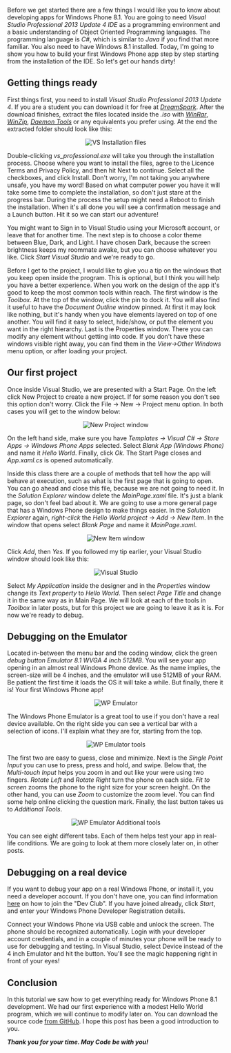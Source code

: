 Before we get started there are a few things I would like you to know about developing apps for Windows Phone 8.1. You are going to need *Visual Studio Professional 2013 Update 4 IDE* as a programming environment and a basic understanding of Object Oriented Programming languages. The programming language is *C#*, which is similar to *Java* if you find that more familiar. You also need to have Windows 8.1 installed. Today, I'm going to show you how to build your first Windows Phone app step by step starting from the installation of the IDE. So let's get our hands dirty!

## Getting things ready

First things first, you need to install *Visual Studio Professional 2013 Update 4*. If you are a student you can download it for free at *[DreamSpark](https://www.dreamspark.com/Product/Product.aspx?productid=93)*. After the download finishes, extract the files located inside the *.iso* with *[WinRar](http://www.win-rar.com/download.html?&L=0)*, *[WinZip](http://www.winzip.com/win/en/downwz.html)*, *[Daemon Tools](http://www.daemon-tools.cc/downloads)* or any equivalents you prefer using. At the end the extracted folder should look like this:

<span style="display:block;text-align:center">![VS Installation files](/assets/images/2015-06-10/1433840742VS_folder.jpg)</span>

Double-clicking *vs_professional.exe* will take you through the installation process. Choose where you want to install the files, agree to the Licence Terms and Privacy Policy, and then hit Next to continue. Select all the checkboxes, and click Install. Don't worry, I'm not taking you anywhere unsafe, you have my word! Based on what computer power you have it will take some time to complete the installation, so don't just stare at the progress bar. During the process the setup might need a Reboot to finish the installation. When it's all done you will see a confirmation message and a Launch button. Hit it so we can start our adventure!

You might want to Sign in to Visual Studio using your Microsoft account, or leave that for another time. The next step is to choose a color theme between Blue, Dark, and Light. I have chosen Dark, because the screen brightness keeps my roommate awake, but you can choose whatever you like. Click *Start Visual Studio* and we're ready to go.

Before I get to the project, I would like to give you a tip on the windows that you keep open inside the program. This is optional, but I think you will help you have a better experience. When you work on the design of the app it's good to keep the most common tools within reach. The first window is the *Toolbox*. At the top of the window, click the pin to dock it. You will also find it useful to have the *Document Outline* window pinned. At first it may look like nothing, but it's handy when you have elements layered on top of one another. You will find it easy to select, hide/show, or put the element you want in the right hierarchy. Last is the Properties window. There you can modify any element without getting into code. If you don't have these windows visible right away, you can find them in the *View->Other Windows* menu option, or after loading your project.

## Our first project

Once inside Visual Studio, we are presented with a Start Page. On the left click New Project to create a new project. If for some reason you don't see this option don't worry. Click the File -> New -> Project menu option. In both cases you will get to the window below:

<span style="display:block;text-align:center">![New Project window](/assets/images/2015-06-10/1433841314New_Project.jpg)</span>

On the left hand side, make sure you have *Templates -> Visual C# -> Store Apps -> Windows Phone Apps* selected. Select *Blank App (Windows Phone)* and name it *Hello World*. Finally, click *Ok*. The Start Page closes and *App.xaml.cs* is opened automatically.

Inside this class there are a couple of methods that tell how the app will behave at execution, such as what is the first page that is going to open. You can go ahead and close this file, because we are not going to need it. In the *Solution Explorer* window delete the *MainPage.xaml* file. It's just a blank page, so don't feel bad about it. We are going to use a more general page that has a Windows Phone design to make things easier. In the *Solution Explorer* again, *right-click* the *Hello World project -> Add -> New Item*. In the window that opens select *Blank Page* and name it *MainPage.xaml*.

<span style="display:block;text-align:center">![New Item window](/assets/images/2015-06-10/1433841498New_Item.jpg)</span>

Click *Add*, then *Yes*. If you followed my tip earlier, your Visual Studio window should look like this:

<span style="display:block;text-align:center">![Visual Studio](/assets/images/2015-06-10/1433841537Layout.jpg)</span>

Select *My Application* inside the designer and in the *Properties* window change its *Text property* to *Hello World*. Then select *Page Title* and change it in the same way as in Main Page. We will look at each of the tools in *Toolbox* in later posts, but for this project we are going to leave it as it is. For now we're ready to debug.

## Debugging on the Emulator

Located in-between the menu bar and the coding window, click the green *debug button Emulator 8.1 WVGA 4 inch 512MB*. You will see your app opening in an almost real Windows Phone device. As the name implies, the screen-size will be 4 inches, and the emulator will use 512MB of your RAM. Be patient the first time it loads the OS it will take a while. But finally, there it is! Your first Windows Phone app!

<span style="display:block;text-align:center">![WP Emulator](/assets/images/2015-06-10/1433842091Emulator.jpg)</span>

The Windows Phone Emulator is a great tool to use if you don't have a real device available. On the right side you can see a vertical bar with a selection of icons. I'll explain what they are for, starting from the top.

<span style="display:block;text-align:center">![WP Emulator tools](/assets/images/2015-06-10/1433842220Emulator_Tools.jpg)</span>

The first two are easy to guess, close and minimize. Next is the *Single Point Input* you can use to press, press and hold, and swipe. Below that, the *Multi-touch Input* helps you zoom in and out like your were using two fingers. *Rotate Left* and *Rotate Right* turn the phone on each side. *Fit to screen* zooms the phone to the right size for your screen height. On the other hand, you can use *Zoom* to customize the zoom level. You can find some help online clicking the question mark. Finally, the last button takes us to *Additional Tools*.

<span style="display:block;text-align:center">![WP Emulator Additional tools](/assets/images/2015-06-10/1433842540Emulator_Tools2.jpg)</span>

You can see eight different tabs. Each of them helps test your app in real-life conditions. We are going to look at them more closely later on, in other posts.

## Debugging on a real device

If you want to debug your app on a real Windows Phone, or install it, you need a developer account. If you don't have one, you can find information [here](https://msdn.microsoft.com/en-us/library/windows/apps/hh868184.aspx) on how to join the "Dev Club". If you have joined already, click *Start*, and enter your Windows Phone Developer Registration details.

Connect your Windows Phone via USB cable and unlock the screen. The phone should be recognized automatically. Login with your developer account credentials, and in a couple of minutes your phone will be ready to use for debugging and testing. In Visual Studio, select Device instead of the 4 inch Emulator and hit the button. You'll see the magic happening right in front of your eyes!

## Conclusion

In this tutorial we saw how to get everything ready for Windows Phone 8.1 development. We had our first experience with a modest Hello World program, which we will continue to modify later on. You can download the source code [from GitHub](https://github.com/sitepoint-editors/HelloWorld_project). I hope this post has been a good introduction to you.

***Thank you for your time. May Code be with you!***